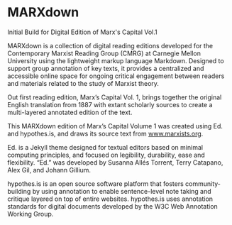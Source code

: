 # MARXdown
Initial Build for Digital Edition of Marx's Capital Vol.1

MARXdown is a collection of digital reading editions developed for the Contemporary Marxist Reading Group (CMRG) at Carnegie Mellon University using the lightweight markup language Markdown. Designed to support group annotation of key texts, it provides a centralized and accessible online space for ongoing critical engagement between readers and materials related to the study of Marxist theory.

Out first reading edition, Marx’s Capital Vol. 1, brings together the original English translation from 1887 with extant scholarly sources to create a multi-layered annotated edition of the text.

This MARXdown edition of Marx’s Capital Volume 1 was created using Ed. and hypothes.is, and draws its source text from www.marxists.org.

Ed. is a Jekyll theme designed for textual editors based on minimal computing principles, and focused on legibility, durability, ease and flexibility. “Ed.” was developed by Susanna Allés Torrent, Terry Catapano, Alex Gil, and Johann Gillium.

hypothes.is is an open source software platform that fosters community-building by using annotation to enable sentence-level note taking and critique layered on top of entire websites. hypothes.is uses annotation standards for digital documents developed by the W3C Web Annotation Working Group.
